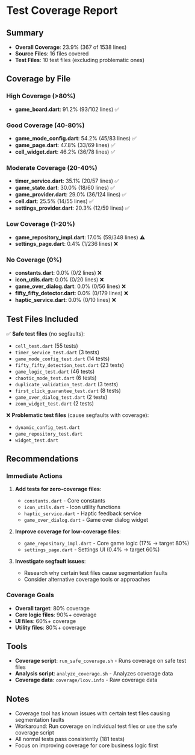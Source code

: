 # Test Coverage Report

## Summary
- **Overall Coverage**: 23.9% (367 of 1538 lines)
- **Source Files**: 16 files covered
- **Test Files**: 10 test files (excluding problematic ones)

## Coverage by File

### High Coverage (>80%)
- **game_board.dart**: 91.2% (93/102 lines) ✅

### Good Coverage (40-80%)
- **game_mode_config.dart**: 54.2% (45/83 lines) ✅
- **game_page.dart**: 47.8% (33/69 lines) ✅
- **cell_widget.dart**: 46.2% (36/78 lines) ✅

### Moderate Coverage (20-40%)
- **timer_service.dart**: 35.1% (20/57 lines) ✅
- **game_state.dart**: 30.0% (18/60 lines) ✅
- **game_provider.dart**: 29.0% (36/124 lines) ✅
- **cell.dart**: 25.5% (14/55 lines) ✅
- **settings_provider.dart**: 20.3% (12/59 lines) ✅

### Low Coverage (1-20%)
- **game_repository_impl.dart**: 17.0% (59/348 lines) ⚠️
- **settings_page.dart**: 0.4% (1/236 lines) ❌

### No Coverage (0%)
- **constants.dart**: 0.0% (0/2 lines) ❌
- **icon_utils.dart**: 0.0% (0/20 lines) ❌
- **game_over_dialog.dart**: 0.0% (0/56 lines) ❌
- **fifty_fifty_detector.dart**: 0.0% (0/179 lines) ❌
- **haptic_service.dart**: 0.0% (0/10 lines) ❌

## Test Files Included
✅ **Safe test files** (no segfaults):
- `cell_test.dart` (55 tests)
- `timer_service_test.dart` (3 tests)
- `game_mode_config_test.dart` (14 tests)
- `fifty_fifty_detection_test.dart` (23 tests)
- `game_logic_test.dart` (46 tests)
- `chaotic_mode_test.dart` (6 tests)
- `duplicate_validation_test.dart` (3 tests)
- `first_click_guarantee_test.dart` (8 tests)
- `game_over_dialog_test.dart` (2 tests)
- `zoom_widget_test.dart` (2 tests)

❌ **Problematic test files** (cause segfaults with coverage):
- `dynamic_config_test.dart`
- `game_repository_test.dart`
- `widget_test.dart`

## Recommendations

### Immediate Actions
1. **Add tests for zero-coverage files**:
   - `constants.dart` - Core constants
   - `icon_utils.dart` - Icon utility functions
   - `haptic_service.dart` - Haptic feedback service
   - `game_over_dialog.dart` - Game over dialog widget

2. **Improve coverage for low-coverage files**:
   - `game_repository_impl.dart` - Core game logic (17% → target 80%)
   - `settings_page.dart` - Settings UI (0.4% → target 60%)

3. **Investigate segfault issues**:
   - Research why certain test files cause segmentation faults
   - Consider alternative coverage tools or approaches

### Coverage Goals
- **Overall target**: 80% coverage
- **Core logic files**: 90%+ coverage
- **UI files**: 60%+ coverage
- **Utility files**: 80%+ coverage

## Tools
- **Coverage script**: `run_safe_coverage.sh` - Runs coverage on safe test files
- **Analysis script**: `analyze_coverage.sh` - Analyzes coverage data
- **Coverage data**: `coverage/lcov.info` - Raw coverage data

## Notes
- Coverage tool has known issues with certain test files causing segmentation faults
- Workaround: Run coverage on individual test files or use the safe coverage script
- All normal tests pass consistently (181 tests)
- Focus on improving coverage for core business logic first 